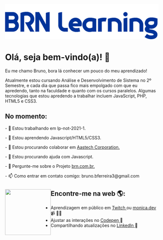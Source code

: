 <img src="images/logo-learning.png" alt="logo brn-learning">

<h1>Olá, seja bem-vindo(a)! 👋 </h1>
<p>Eu me chamo Bruno, bora lá conhecer um pouco do meu aprendizado!</p>

<p>Atualmente estou cursando Análise e Desenvolvimento de Sistema no 2º Semestre, e cada dia que passa fico mais empolgado com que eu apredendo, tanto na faculdade e quanto com os cursos paralelos. Algumas tecnologias que estou apredendo a trabalhar incluem JavaScript, PHP, HTML5 e CSS3. </p>

<h2> No momento:</h2>

<p>- 🔭 Estou trabalhando em lp-not-2021-1.</p>
<p>- 🌱 Estou aprendendo Javascript/HTML5/CSS3.</p>
<p>- 👯 Estou procurando colaborar em <a href="https://github.com/brn-borges/aatstech-corporation">Aastech Corporation.</a></p>
<p>- 🤔 Estou procurando ajuda com Javascript.</p>
<p>- 💬 Pergunte-me sobre o Projeto <a href="https://github.com/brn-borges/brn.com.br">brn.com.br.</a></p>
<p>- 📫 Como entrar em contato comigo: bruno.bferreira3@gmail.com</p>



## Encontre-me na web 🌎: <a href="#"> <img align = "left" width = "150" height = "150" src = ""> </a>
- Aprendizagem em público em <a href=""> Twitch </a> ou <a href=""> monica.dev </a> 📹 ✍🏾
- Ajustar as interações no <a href=""> Codepen </a> 🏓
- Compartilhando atualizações no <a href="https://www.linkedin.com/in/brn-borges/"> LinkedIn </a> 💼
